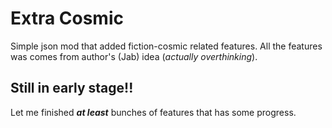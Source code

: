 # Extra Cosmic
Simple json mod that added fiction-cosmic related features.
All the features was comes from author's (Jab) idea (_actually overthinking_).

## Still in early stage!!
Let me finished **_at least_** bunches of features that has some progress.
